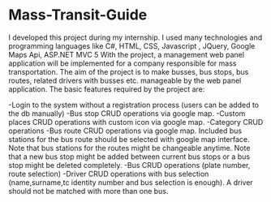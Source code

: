 # Mass-Transit-Guide
I developed this project during my internship. I used many technologies and programming languages like C#, HTML, CSS, Javascript , JQuery, Google Maps Api, ASP.NET MVC 5
With the project, a management web panel application will be implemented for a company responsible for mass transportation. The aim of the project is to make busses, bus stops, bus routes, related drivers with busses etc.  manageable by the web panel application. The basic features required by the project are:

-Login to the system without a registration process (users can be added to the db manually)
-Bus stop CRUD operations via google map.
-Custom places CRUD operations with custom icon via google map.
-Category CRUD operations
-Bus route CRUD operations via google map. Included bus stations for the bus route should be selected with google map interface. Note that bus stations for the routes might be changeable anytime. Note that a new bus stop might be added between current bus stops or a bus stop might be deleted completely.
-Bus CRUD operations (plate number, route selection)
-Driver CRUD operations with bus selection (name,surname,tc identity number and bus selection is enough). A driver should not be matched with more than one bus.
